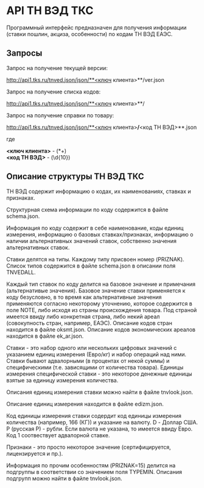 # API ТН ВЭД ТКС

Программный интерфейс предназначен для получения информации (ставки пошлин, акциза, особенности) по кодам ТН ВЭД ЕАЭС.

## Запросы

Запрос на получение текущей версии:

http://api1.tks.ru/tnved.json/json/**<ключ клиента>**/ver.json

Запрос на получение списка кодов:

http://api1.tks.ru/tnved.json/json/**<ключ клиента>**/

Запрос на получение справки по товару:

http://api1.tks.ru/tnved.json/json/**<ключ клиента>**/**<код ТН ВЭД>**.json

где

**<ключ клиента>** - (*+)  
**<код ТН ВЭД>** - (\d{10})

## Описание структуры ТН ВЭД ТКС

ТН ВЭД содержит информацию о кодах, их наименованиях, ставках и признаках.

Структурная схема информации по коду содержится в файле schema.json.

Информация по коду содержит в себе наименование, коды единиц измерения, информацию о базовых ставках/признаках, информацию о наличии альтернативных значений ставок, собственно значения альтернативных ставок.

Ставки делятся на типы. Каждому типу присвоен номер (PRIZNAK). Список типов содержится в файле schema.json в описании поля TNVEDALL.

Каждый тип ставок по коду делится на базовое значение и примечания (альтернативые значения). Базовое значение ставки применяется к коду безусловно, в то время как альтернативные значения применяются согласно некоторому уточнению, которое содержится в поле NOTE, либо исходя из страны происхождения товара. Под страной имеется ввиду либо конкретная страна, либо некий ареал (совокупность стран, например, ЕАЭС). Описание кодов стран находится в файле oksmt.json. Описание кодов экономических ареалов находится в файле ek_ar.json.

Ставки - это набор одного или нескольких цифровых значений с указанием единиц измерения (Евро/кг) и набор операций над ними. Ставки бывают адвалорными (в процентах от некой суммы) и специфическими (т.е. зависящими от количества товара). Единицы измерения специфической ставки - это некоторое денежные единицы взятые за единицу измерения количества.

Описания единиц измерения ставки можно найти в файле tnvlook.json.

Описание единиц измерения находится в файле edizm.json.

Код единицы измерения ставки содердит код единицы измерения количества (например, 166 (КГ)) и указание на валюту. D - Доллар США. Р (русская Р) - рубли. Если валюта не указана, то имеется ввиду Евро. Код 1 соотвествует адвалорной ставке.

Признаки - это просто некоторое значение (сертифицируется, лицензируется и пр.).

Информация по прочим особенностям (PRIZNAK=15) делится на подгруппы в соответствии со значением поля TYPEMIN. Описания подгрупп можно найти в файле tnvlook.json.

